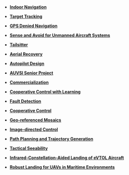 <div class="grid cards" markdown>

-   [**Indoor Navigation**](projects/indoor_navigation.md)

-   [**Target Tracking**](projects/target_tracking.md)

-   [**GPS Denied Navigation**](projects/gps_denied_navigation.md)

-   [**Sense and Avoid for Unmanned Aircraft Systems**](projects/sense_and_avoid_for_unmanned_aircraft_systems.md)

-   [**Tailsitter**](projects/tailsitter.md)

-   [**Aerial Recovery**](projects/aerial_recovery.md)

-   [**Autopilot Design**](projects/autopilot_design.md)

-   [**AUVSI Senior Project**](projects/auvsi_senior_project.md)

-   [**Commercialization**](projects/commercialization.md)

-   [**Cooperative Control with Learning**](projects/cooperative_control_with_learning.md)

-   [**Fault Detection**](projects/fault_detection.md)

-   [**Cooperative Control**](projects/cooperative_control.md)

-   [**Geo-referenced Mosaics**](projects/geo_referenced_mosaics.md)

-   [**Image-directed Control**](projects/image_directed_control.md)

-   [**Path Planning and Trajectory Generation**](projects/path_planning_and_trajectory_generation.md)

-   [**Tactical Seeability**](projects/tactical_seeability.md)

-   [**Infrared-Constellation-Aided Landing of eVTOL Aircraft**](projects/infrared_landing_evtol_aircraft.md)

-   [**Robust Landing for UAVs in Maritime Environments**](projects/boatlanding.md)

</div>
